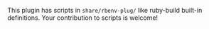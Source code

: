This plugin has scripts in `share/rbenv-plug/` like ruby-build built-in definitions.
Your contribution to scripts is welcome!
